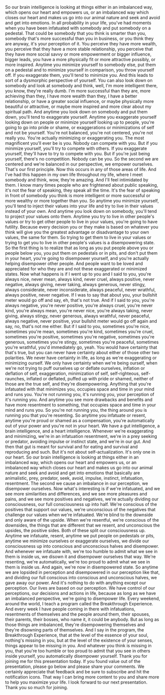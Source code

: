  So our brain intelligence is looking at things either in an imbalanced way, which opens our heart and empowers us, or an imbalanced way which closes our heart and makes us go into our animal nature and seek and avoid and get into emotions. In all probability in your life, you've had moments when you have been infatuated with somebody and put somebody on a pedestal. That could be somebody that you think is smarter than you, somebody that's more successful than you in business, or you think they are anyway, it's your perception of it. You perceive they have more wealth, you perceive that they have a more stable relationship, you perceive that they have more social savvy or more empowerment or bigger influence, bigger leads, you have a more physically fit or more attractive possibly, or more inspired. Anytime you minimize yourself to somebody else, put them on a pedestal and to minimize yourself in comparison, you throw yourself off. If you exaggerate them, you'll tend to minimize you. And this leads to sort of a dysmorphic perspective of yourself. You can also look down on somebody and look at somebody and think, well, I'm more intelligent there, you know, they're really dumb. I'm more successful than they are, more achieving than they, I have more wealth than they, I have a better relationship, or have a greater social influence, or maybe physically more beautiful or attractive, or maybe more inspired and more clear about my spiritual path. And anytime you look down on somebody and put them down, you'll tend to exaggerate yourself. Anytime you exaggerate yourself looking down on people or minimize yourself looking up to people, you're going to go into pride or shame, or exaggerations or minimizations of self and not be yourself. You're not balanced, you're not centered, you're not really you. You're actually minimizing or exaggerating you. The most magnificent you'll ever be is you. Nobody can compete with you. But if you minimize yourself, you'll try to compete with others. If you exaggerate yourself, they'll have to try to compete with you. But if you're just being yourself, there's no competition. Nobody can be you. So the second we are centered and we're balanced in our perspective, we empower ourselves. That's our first principle. Now this occurs in any of those areas of life. And I've had this happen in my own life throughout my life, where I meet somebody and think, wow, they're amazing. And I'll feel intimidated by them. I know many times people who are frightened about public speaking, it's not the fear of speaking, they speak all the time. It's the fear of speaking in front of somebody you think is more intelligent or more successful or more wealthy or more together than you. So anytime you minimize yourself, you'll tend to inject their values into your life and try to live in their values instead of your own. And anytime you look down on somebody, you'll tend to project your values onto them. Anytime you try to live in other people's values or try to get other people to live in your values, you're going to have futility. Because every decision you or they make is based on whatever you think will give you the greatest advantage or disadvantage to your own values, the same for them. So trying to get them to live in your values or trying to get you to live in other people's values is a disempowering state. So the first thing is to realize that as long as you put people above you or people below you, you put them on pedestals or in pits, and don't put them in your heart, you're going to disempower yourself, and you're actually helping disempower other people. And people want to be loved and appreciated for who they are and not these exaggerated or minimized states. Now what happens is if I went up to you and I said to you, you're always nice, never mean, always kind, never cruel, always positive, never negative, always giving, never taking, always generous, never stingy, always considerate, never inconsiderate, always peaceful, never wrathful, always positive, never negative. If I was to say that about you, your bullshit meter would go off and say, eh, that's not true. And if I said to you, you're always negative, you're never positive, you're always cruel, you're never kind, you're always mean, you're never nice, you're always taking, never giving, always stingy, never generous, always wrathful, never peaceful, always negative, never positive, your bullshit meter would go off again and say, no, that's not me either. But if I said to you, sometimes you're nice, sometimes you're mean, sometimes you're kind, sometimes you're cruel, sometimes you're positive, sometimes you're negative, sometimes you're generous, sometimes you're stingy, sometimes you're peaceful, sometimes you're wrathful, you'd immediately go, yeah. You would have certainty that that's true, but you can never have certainty about either of those other two polarities. We never have certainty in life, as long as we're exaggerating or minimizing ourself. We only have certainty when we're being ourself, when we're not trying to puff ourselves up or deflate ourselves, inflation or deflation of self, exaggeration, minimization of self, self-righteous, self-raunches, inflated or deflated, puffed up with pride or shamed, neither of those are the true self, and they're disempowering. Anything that you're infatuated with that minimizes you, occupies space and time in your mind and runs you. You're not running you, it's running you, your perception of it's running you. And anytime you see more drawbacks and benefits and have more resentment to something, that occupies space and time in your mind and runs you. So you're not running you, the thing around you is running you that you're resenting. So anytime you infatuate or resent, anytime you're proud or shamed as a compensation, you're automatically out of your power and you're not in your heart. We have a gut intelligence, a brain intelligence, and a heart intelligence. Whenever we're exaggerating and minimizing, we're in an infatuation resentment, we're in a prey seeking or predator, avoiding impulse or instinct state, and we're in our gut. And then that gut is meant for survival and for eating and survival and reproducing and such. But it's not about self-actualization. It's only one in our heart. So our brain intelligence is looking at things either in an imbalanced way, which opens our heart and empowers us, or an imbalanced way which closes our heart and makes us go into our animal nature and seek and avoid and get into emotions that basically are animalistic, prey, predator, seek, avoid, impulse, instinct, infatuation, resentment. The second we cause an imbalance in our perception, we disempower ourselves. Now what's interesting is if we're infatuated, and we see more similarities and differences, and we see more pleasures and pains, and we see more positives and negatives, we're actually dividing our consciousness, our full consciousness up into half. We're conscious of the positives that support our values, we're unconscious of the negatives that challenge our values when we're infatuated. We're blind to the downside and only aware of the upside. When we're resentful, we're conscious of the downsides, the things that are different that we resent, and unconscious the upsides, the positive sides. Both of these split our consciousness up. Anytime we infatuate, resent, anytime we put people on pedestals or pits, anytime we minimize ourselves or exaggerate ourselves, we divide our consciousness up into conscious and unconscious halves and disempower. And whenever we infatuate with, we're too humble to admit what we see in them is inside us, we disown it and disempower ourselves that way. We're resenting, we're automatically, we're too proud to admit what we see in them is inside us. And again, we're now in disempowered state. So anytime we are lopsided in perception and disempowered in our perception like that, and dividing our full conscious into conscious and unconscious halves, we gave away our power. And it's nothing to do with anything except our perception. Our lives are based on our perception. We have control of our perceptions, our decisions and actions in life, because as long as we have an imbalanced perspective, we're going to disempower life. Every weekend, around the world, I teach a program called the Breakthrough Experience. And every week I have people coming in there with infatuations, resentments of themselves and the people around them, their spouses, their parents, their bosses, who name it, it could be anybody. But as long as those things are imbalanced, they're disempowering themselves and they're disowning parts of themselves. And I say in the program, the Breakthrough Experience, that at the level of the essence of your soul, nothing's missing in you, but at the level of the existence of your senses, things appear to be missing in you. And whatever you think is missing in you, that you're too humble or too proud to admit that you see in others inside yourself, you automatically disempower yourself. Thank you for joining me for this presentation today. If you found value out of the presentation, please go below and please share your comments. We certainly appreciate that feedback and be sure to subscribe and hit the notification icons. That way I can bring more content to you and share more to help you maximize your life. I look forward to our next presentation. Thank you so much for joining.